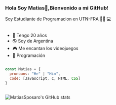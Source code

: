### Hola Soy Matias👋,Bienvenido a mi GitHub!


Soy Estudiante de Programacion en UTN-FRA :man_technologist:
💻 

##

- :robot: Tengo 20 años
- :earth_americas: Soy de Argentina 
- :video_game: Me encantan los videojuegos
- :blue_heart: Programación
##

```javascript
const Matias = {
  pronouns: "He" | "Him",
  code: [Javascript, C, HTML, CSS]
}
```
##
![MatiasSposaro's GitHub stats](https://github-readme-stats.vercel.app/api?username=MatiasSposaro1&show_icons=true&theme=radical)
<!--
**MatiasSposaro1/MatiasSposaro1** is a ✨ _special_ ✨ repository because its `README.md` (this file) appears on your GitHub profile.

Here are some ideas to get you started:

- 🔭 I’m currently working on ...
- 🌱 I’m currently learning ...
- 👯 I’m looking to collaborate on ...
- 🤔 I’m looking for help with ...
- 💬 Ask me about ...
- 📫 How to reach me: ...
- 😄 Pronouns: ...
- ⚡ Fun fact: ...
-->
